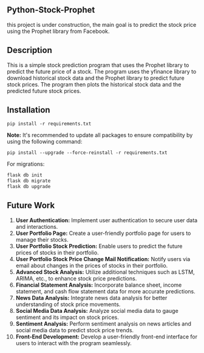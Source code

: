 ## Python-Stock-Prophet

this project is under construction, the main goal is to predict the stock price using the Prophet library from Facebook.

## Description

This is a simple stock prediction program that uses the Prophet library to predict the future price of a stock. The program uses the yfinance library to download historical stock data and the Prophet library to predict future stock prices. The program then plots the historical stock data and the predicted future stock prices.

## Installation

```
pip install -r requirements.txt
```

**Note:** It's recommended to update all packages to ensure compatibility by using the following command:

```
pip install --upgrade --force-reinstall -r requirements.txt
```

For migrations:

```bash
flask db init
flask db migrate
flask db upgrade
```

## Future Work

1. **User Authentication:** Implement user authentication to secure user data and interactions.
2. **User Portfolio Page:** Create a user-friendly portfolio page for users to manage their stocks.
3. **User Portfolio Stock Prediction:** Enable users to predict the future prices of stocks in their portfolio.
4. **User Portfolio Stock Price Change Mail Notification:** Notify users via email about changes in the prices of stocks in their portfolio.
5. **Advanced Stock Analysis:** Utilize additional techniques such as LSTM, ARIMA, etc., to enhance stock price predictions.
6. **Financial Statement Analysis:** Incorporate balance sheet, income statement, and cash flow statement data for more accurate predictions.
7. **News Data Analysis:** Integrate news data analysis for better understanding of stock price movements.
8. **Social Media Data Analysis:** Analyze social media data to gauge sentiment and its impact on stock prices.
9. **Sentiment Analysis:** Perform sentiment analysis on news articles and social media data to predict stock price trends.
10. **Front-End Development:** Develop a user-friendly front-end interface for users to interact with the program seamlessly.
